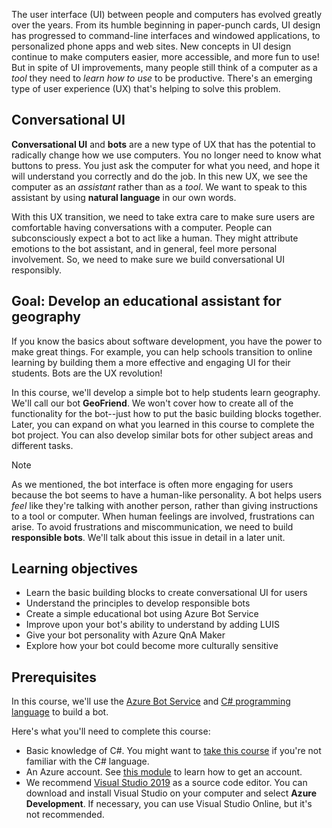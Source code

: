 The user interface (UI) between people and computers has evolved greatly over the years. From its humble beginning in paper-punch cards, UI design has progressed to command-line interfaces and windowed applications, to personalized phone apps and web sites. New concepts in UI design continue to make computers easier, more accessible, and more fun to use! But in spite of UI improvements, many people still think of a computer as a _tool_ they need to _learn how to use_ to be productive. There's an emerging type of user experience (UX) that's helping to solve this problem. 

## Conversational UI

**Conversational UI** and **bots** are a new type of UX that has the potential to radically change how we use computers. You no longer need to know what buttons to press. You just ask the computer for what you need, and hope it will understand you correctly and do the job. In this new UX, we see the computer as an _assistant_ rather than as a _tool_. We want to speak to this assistant by using **natural language** in our own words.

With this UX transition, we need to take extra care to make sure users are comfortable having conversations with a computer. People can subconsciously expect a bot to act like a human. They might attribute emotions to the bot assistant, and in general, feel more personal involvement. So, we need to make sure we build conversational UI responsibly.

## Goal: Develop an educational assistant for geography

If you know the basics about software development, you have the power to make great things. For example, you can help schools transition to online learning by building them a more effective and engaging UI for their students. Bots are the UX revolution!

In this course, we'll develop a simple bot to help students learn geography. We'll call our bot **GeoFriend**. We won't cover how to create all of the functionality for the bot--just how to put the basic building blocks together. Later, you can expand on what you learned in this course to complete the bot project. You can also develop similar bots for other subject areas and different tasks.

> [!NOTE]
> As we mentioned, the bot interface is often more engaging for users because the bot seems to have a human-like personality. A bot helps users _feel_ like they're talking with another person, rather than giving instructions to a tool or computer. When human feelings are involved, frustrations can arise. To avoid frustrations and miscommunication, we need to build **responsible bots**. We'll talk about this issue in detail in a later unit.

## Learning objectives

- Learn the basic building blocks to create conversational UI for users
- Understand the principles to develop responsible bots
- Create a simple educational bot using Azure Bot Service
- Improve upon your bot's ability to understand by adding LUIS
- Give your bot personality with Azure QnA Maker
- Explore how your bot could become more culturally sensitive

## Prerequisites

In this course, we'll use the [Azure Bot Service][BotService] and [C# programming language][CSharp] to build a bot.

Here's what you'll need to complete this course:

- Basic knowledge of C#. You might want to [take this course][CSCourse] if you're not familiar with the C# language.
- An Azure account. See [this module][AzAccount] to learn how to get an account.
- We recommend [Visual Studio 2019][VS] as a source code editor. You can download and install Visual Studio on your computer and select **Azure Development**. If necessary, you can use Visual Studio Online, but it's not recommended.

<!-- Links -->

[BotService]: https://azure.microsoft.com/services/bot-service/
[CSharp]: https://dotnet.microsoft.com/learn/csharp
[CSCourse]: https://docs.microsoft.com/dotnet/csharp/tutorials/
[AzAccount]: https://docs.microsoft.com/learn/modules/create-an-azure-account/
[VS]: https://www.visualstudio.com/downloads/
